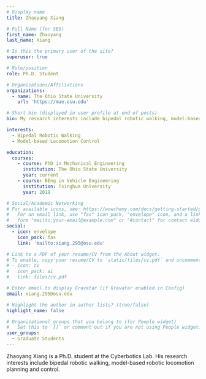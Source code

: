 ```yaml
---
# Display name
title: Zhaoyang Xiang

# Full Name (for SEO)
first_name: Zhaoyang
last_name: Xiang

# Is this the primary user of the site?
superuser: true

# Role/position
role: Ph.D. Student

# Organizations/Affiliations
organizations:
  - name: The Ohio State University
    url: 'https://mae.osu.edu'

# Short bio (displayed in user profile at end of posts)
bio: My research interests include bipedal robotic walking, model-based robotic locomotion planning and control.

interests:
  - Bipedal Robotic Walking
  - Model-based Locomotion Control

education:
  courses:
    - course: PhD in Mechanical Engineering
      institution: The Ohio State University
      year: current
    - course: BEng in Vehicle Engineering
      institution: Tsinghua University
      year: 2019

# Social/Academic Networking
# For available icons, see: https://wowchemy.com/docs/getting-started/page-builder/#icons
#   For an email link, use "fas" icon pack, "envelope" icon, and a link in the
#   form "mailto:your-email@example.com" or "#contact" for contact widget.
social:
  - icon: envelope
    icon_pack: fas
    link: 'mailto:xiang.295@osu.edu'

# Link to a PDF of your resume/CV from the About widget.
# To enable, copy your resume/CV to `static/files/cv.pdf` and uncomment the lines below.
# - icon: cv
#   icon_pack: ai
#   link: files/cv.pdf

# Enter email to display Gravatar (if Gravatar enabled in Config)
email: xiang.295@osu.edu

# Highlight the author in author lists? (true/false)
highlight_name: false

# Organizational groups that you belong to (for People widget)
#   Set this to `[]` or comment out if you are not using People widget.
user_groups:
  - Graduate Students
---
```


Zhaoyang Xiang is a Ph.D. student at the Cyberbotics Lab. His research interests include bipedal robotic walking, model-based robotic locomotion planning and control.